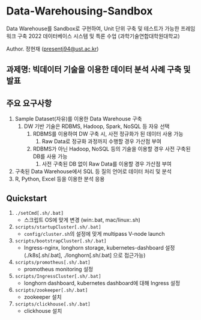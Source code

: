 

# Data-Warehousing-Sandbox

Data Warehouse를 Sandbox로 구현하여, Unit 단위 구축 및 테스트가 가능한 프레임워크 구축
2022 데이터베이스 시스템 및 특론 수업 (과학기술연합대학원대학교)

Author. 정현재 (presentj94@ust.ac.kr)

## 과제명: 빅데이터 기술을 이용한 데이터 분석 사례 구축 및 발표

## 주요 요구사항

1. Sample Dataset(자유)를 이용한 Data Warehouse 구축
   1. DW 기반 기술은 RDBMS, Hadoop, Spark, NoSQL 등 자유 선택
      1. RDBMS를 이용하여 DW 구축 시, 사전 정규화가 된 데이터 사용 가능
         1. Raw Data로 정규화 과정까지 수행할 경우 가산점 부여
      2. RDBMS가 아닌 Hadoop, NoSQL 등의 기술을 이용할 경우 사전 구축된 DB를 사용 가능
         1. 사전 구축된 DB 없이 Raw Data를 이용할 경우 가산점 부여
2. 구축된 Data Warehouse에서 SQL 등 질의 언어로 데이터 처리 및 분석
3. R, Python, Excel 등을 이용한 분석 응용

## Quickstart

1. `./setCmd[.sh/.bat]`
   - 스크립트 OS에 맞게 변경 (win:.bat, mac/linux:.sh)
2. `scripts/startupCluster[.sh/.bat]`
   - `config/cluster.sh`의 설정에 맞게 multipass V-node launch
3. `scripts/bootstrapCluster[.sh/.bat]`
   - Ingress-nginx, longhorn storage, kubernetes-dashboard 설정 (./k8s[.sh/.bat], ./longhorn[.sh/.bat] 으로 접근가능)
4. `scripts/promotheus[.sh/.bat]`
   - promotheus monitoring 설정
5. `scripts/IngressCluster[.sh/.bat]`
   - longhorn dashboard, kubernetes dashboard에 대해 Ingress 설정
6. `scripts/zookeeper[.sh/.bat]`
   - zookeeper 설치
7. `scripts/clickhouse[.sh/.bat]`
   - clickhouse 설치

